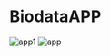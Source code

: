 # BiodataAPP
![app1](https://user-images.githubusercontent.com/79959818/139196590-4e98d1e8-5b73-4f89-adcf-f080278a46cf.jpg)
![app](https://user-images.githubusercontent.com/79959818/139196530-b9a62b67-50ae-429d-9bf3-5937c9231676.jpg)

